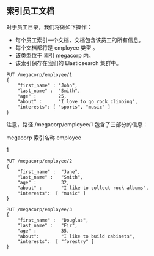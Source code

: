 ## 索引员工文档 


对于员工目录，我们将做如下操作：

 - 每个员工索引一个文档，文档包含该员工的所有信息。
 - 每个文档都将是 employee 类型 。
 - 该类型位于 索引 megacorp 内。
 - 该索引保存在我们的 Elasticsearch 集群中。



```
PUT /megacorp/employee/1
{
    "first_name" : "John",
    "last_name" :  "Smith",
    "age" :        25,
    "about" :      "I love to go rock climbing",
    "interests": [ "sports", "music" ]
}
```

注意，路径 /megacorp/employee/1 包含了三部分的信息：

megacorp
 索引名称
employee

1


```
PUT /megacorp/employee/2
{
    "first_name" :  "Jane",
    "last_name" :   "Smith",
    "age" :         32,
    "about" :       "I like to collect rock albums",
    "interests":  [ "music" ]
}

PUT /megacorp/employee/3
{
    "first_name" :  "Douglas",
    "last_name" :   "Fir",
    "age" :         35,
    "about":        "I like to build cabinets",
    "interests":  [ "forestry" ]
}
```
